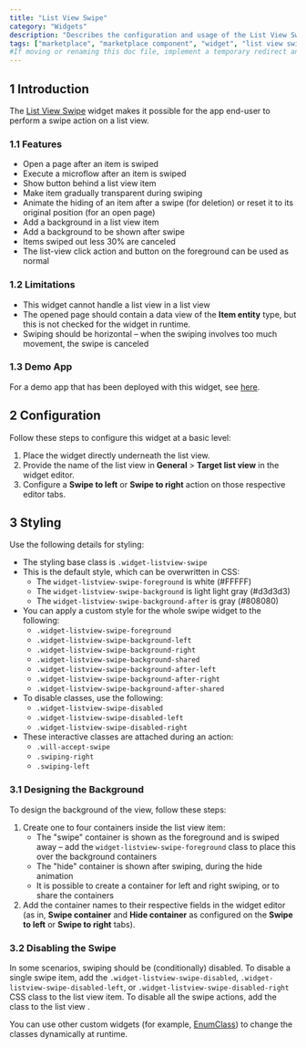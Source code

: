 ```yaml
---
title: "List View Swipe"
category: "Widgets"
description: "Describes the configuration and usage of the List View Swipe widget, which is available in the Mendix Marketplace."
tags: ["marketplace", "marketplace component", "widget", "list view swipe", "platform support"]
#If moving or renaming this doc file, implement a temporary redirect and let the respective team know they should update the URL in the product. See Mapping to Products for more details.
---
```


## 1 Introduction

The [List View Swipe](https://appstore.home.mendix.com/link/app/47781/) widget makes it possible for the app end-user to perform a swipe action on a list view.

### 1.1 Features

* Open a page after an item is swiped
* Execute a microflow after an item is swiped
* Show button behind a list view item
* Make item gradually transparent during swiping
* Animate the hiding of an item after a swipe (for deletion) or reset it to its original position (for an open page)
* Add a background in a list view item
* Add a background to be shown after swipe
* Items swiped out less 30% are canceled
* The list-view click action and button on the foreground can be used as normal

### 1.2 Limitations

* This widget cannot handle a list view in a list view
* The opened page should contain a data view of the **Item entity** type, but this is not checked for the widget in runtime.
* Swiping should be horizontal – when the swiping involves too much movement, the swipe is canceled

### 1.3 Demo App

For a demo app that has been deployed with this widget, see [here](http://listviewswipeout.mxapps.io).

## 2 Configuration

Follow these steps to configure this widget at a basic level:

1. Place the widget directly underneath the list view.
2. Provide the name of the list view in **General** > **Target list view** in the widget editor.
3. Configure a **Swipe to left** or **Swipe to right** action on those respective editor tabs.

## 3 Styling

Use the following details for styling:

* The styling base class is `.widget-listview-swipe`
* This is the default style, which can be overwritten in CSS:
	* The `widget-listview-swipe-foreground` is white (#FFFFF)
	* The `widget-listview-swipe-background` is light light gray (#d3d3d3)
	* The `widget-listview-swipe-background-after` is gray (#808080)
* You can apply a custom style for the whole swipe widget to the following:
	* `.widget-listview-swipe-foreground`
	* `.widget-listview-swipe-background-left`
	* `.widget-listview-swipe-background-right`
	* `.widget-listview-swipe-background-shared`
	* `.widget-listview-swipe-background-after-left`
	* `.widget-listview-swipe-background-after-right`
	* `.widget-listview-swipe-background-after-shared`
* To disable classes, use the following:
	* `.widget-listview-swipe-disabled`
	* `.widget-listview-swipe-disabled-left`
	* `.widget-listview-swipe-disabled-right`
* These interactive classes are attached during an action: 
	* `.will-accept-swipe`
	* `.swiping-right`
	* `.swiping-left`
	
### 3.1 Designing the Background

To design the background of the view, follow these steps:

1. Create one to four containers inside the list view item:
	* The "swipe" container is shown as the foreground and is swiped away – add the `widget-listview-swipe-foreground` class to place this over the background containers
	* The  "hide" container is shown after swiping, during the hide animation
	* It is possible to create a container for left and right swiping, or to share the containers
2. Add the container names to their respective fields in the widget editor (as in, **Swipe container** and **Hide container** as configured on the **Swipe to left** or **Swipe to right** tabs).

### 3.2 Disabling the Swipe

In some scenarios, swiping should be (conditionally) disabled. To disable a single swipe item, add the `.widget-listview-swipe-disabled`, `.widget-listview-swipe-disabled-left`, or `.widget-listview-swipe-disabled-right` CSS class to the list view item. To disable all the swipe actions, add the class to the list view .

You can use other custom widgets (for example, [EnumClass](https://appstore.home.mendix.com/link/app/2641/)) to change the classes dynamically at runtime. 
